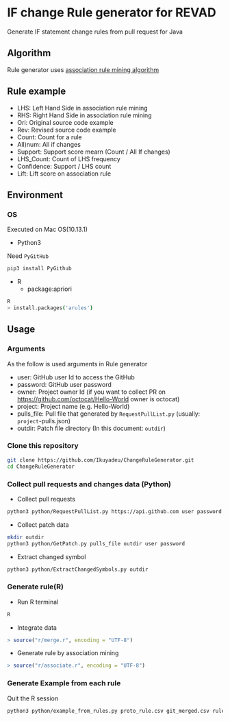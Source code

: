 # IF change Rule generator for REVAD

Generate IF statement change rules from pull request for Java

## Algorithm

Rule generator uses [association rule mining algorithm](https://en.wikipedia.org/wiki/Association_rule_learning)

## Rule example

* LHS: Left Hand Side in association rule mining
* RHS: Right Hand Side in association rule mining
* Ori: Original source code example
* Rev: Revised source code example
* Count: Count for a rule
* All)num: All if changes
* Support: Support score mearn (Count / All If changes)
* LHS_Count: Count of LHS frequency
* Confidence: Support / LHS count
* Lift: Lift score on association rule

## Environment

### OS

Executed on Mac OS(10.13.1)

* Python3

Need `PyGitHub`

```sh
pip3 install PyGithub
```

* R
  * package:apriori

```sh
R
> install.packages('arules')
```

## Usage

### Arguments

As the follow is used arguments in Rule generator

* user: GitHub user Id to access the GitHub
* password: GitHub user password
* owner: Project owner Id (if you want to collect PR on <https://github.com/octocat/Hello-World> owner is octocat)
* project: Project name (e.g. Hello-World)
* pulls_file: Pull file that generated by `RequestPullList.py` (usually: `project`-pulls.json)
* outdir: Patch file directory (In this document: `outdir`)

### Clone this repository

```sh
git clone https://github.com/Ikuyadeu/ChangeRuleGenerator.git
cd ChangeRuleGenerator
```

### Collect pull requests and changes data (Python)

* Collect pull requests

```sh
python3 python/RequestPullList.py https://api.github.com user password owner project
```

* Collect patch data

```sh
mkdir outdir
python3 python/GetPatch.py pulls_file outdir user password
```

* Extract changed symbol

```sh
python3 python/ExtractChangedSymbols.py outdir
```

### Generate rule(R)

* Run R terminal

```sh
R
```

* Integrate data

```R
> source("r/merge.r", encoding = "UTF-8")
```

* Generate rule by association mining

```R
> source("r/associate.r", encoding = "UTF-8")
```

### Generate Example from each rule

Quit the R session

```sh
python3 python/example_from_rules.py proto_rule.csv git_merged.csv rules.csv
```